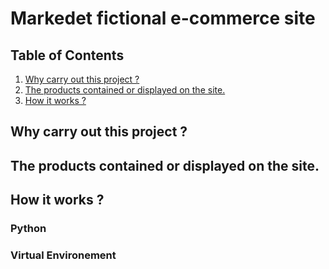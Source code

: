 # Markedet fictional e-commerce site

## Table of Contents 

1. [Why carry out this project ?](#introduction)
2. [The products contained or displayed on the site.](#disclaimer)
3. [How it works ?](#launch)

## Why carry out this project ?


## The products contained or displayed on the site.

## How it works ?

### Python 

### Virtual Environement

